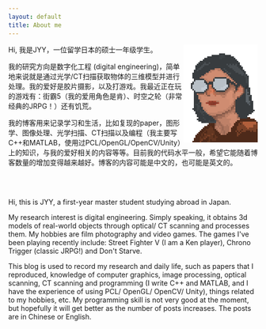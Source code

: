```yaml
---
layout: default
title: About me
---
```


<img align="right" width="150" height="198" src="assets/me.png"/>


Hi, 我是JYY，一位留学日本的硕士一年级学生。

我的研究方向是数字化工程 (digital engineering)，简单地来说就是通过光学/CT扫描获取物体的三维模型并进行处理。我的爱好是胶片摄影，以及打游戏。我最近正在玩的游戏有：街霸5（我的爱用角色是肯）、时空之轮（非常经典的JRPG！）还有饥荒。

我的博客用来记录学习和生活，比如复现的paper，图形学、图像处理、光学扫描、CT扫描以及编程（我主要写C++和MATLAB，使用过PCL/OpenGL/OpenCV/Unity）上的知识，与我的爱好相关的内容等等。目前我的代码水平一般，希望它能随着博客数量的增加变得越来越好。博客的内容可能是中文的，也可能是英文的。


<br>
<br>

Hi, this is JYY, a first-year master student studying abroad in Japan. 

My research interest is digital engineering. Simply speaking, it obtains 3d models of real-world objects through optical/ CT scanning and processes them. My hobbies are film photography and video games. The games I've been playing recently include: Street Fighter V (I am a Ken player), Chrono Trigger (classic JRPG!) and Don't Starve.

This blog is used to record my research and daily life, such as papers that I reproduced, knowledge of computer graphics, image processing, optical scanning, CT scanning and programming (I write C++ and MATLAB, and I have the experience of using PCL/ OpenGL/ OpenCV/ Unity), things related to my hobbies, etc. My programming skill is not very good at the moment, but hopefully it will get better as the number of posts increases. The posts are in Chinese or English. 


